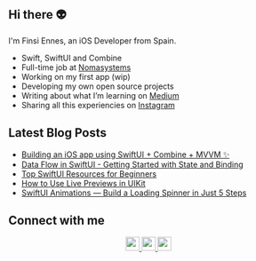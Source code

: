## Hi there 👽

I'm Finsi Ennes, an iOS Developer from Spain.

- Swift, SwiftUI and Combine
- Full-time job at [Nomasystems](https://www.linkedin.com/company/nomasystems-s-l-/mycompany/)
- Working on my first app (wip) 
- Developing my own open source projects
- Writing about what I’m learning on [Medium](https://finsi-ennes.medium.com/)
- Sharing all this experiencies on [Instagram](https://www.instagram.com/finsi.code/)

<h2>Latest Blog Posts</h2>
  <ul>
    <li>
      <a href=https://levelup.gitconnected.com/building-an-ios-app-using-swiftui-combine-mvvm-architecture-part-1-7e5a1683a7aa/>
      Building an iOS app using SwiftUI + Combine + MVVM ✨</a>
    </li>
     <li>
      <a href=https://medium.com/swlh/data-flow-in-swiftui-getting-started-with-state-and-binding-da3ba97fb144/>
      Data Flow in SwiftUI - Getting Started with State and Binding</a>
    </li>
    <li>
      <a href=https://levelup.gitconnected.com/top-swiftui-resources-for-beginners-966e52e1402c/>
      Top SwiftUI Resources for Beginners</a>
    </li>
    <li>
      <a href=https://medium.com/swlh/how-to-use-live-previews-in-uikit-204f028df3a9/>
      How to Use Live Previews in UIKit</a>
    </li>
    <li>
      <a href=https://medium.com/swlh/swiftui-animations-loading-spinner-2e01a3d8e9c0/>
      SwiftUI Animations — Build a Loading Spinner in Just 5 Steps</a>
    </li>
  </ul>
  
<h2>Connect with me</h2>
<p align="center">
  <a href="https://www.linkedin.com/in/finsiennes/">
    <img src="https://img.shields.io/badge/linkedin-%230077B5.svg?&style=for-the-badge&logo=linkedin&logoColor=white" height=25>
  </a>
  <a href="https://finsi-ennes.medium.com/">
    <img src="https://img.shields.io/badge/medium-%2312100E.svg?&style=for-the-badge&logo=medium&logoColor=white" height=25>
  </a>
  <a href="https://www.instagram.com/finsi.code/?hl=es">
    <img src="https://img.shields.io/badge/instagram-%23E4405F.svg?&style=for-the-badge&logo=instagram&logoColor=white" height=25>
  </a>
</p>

